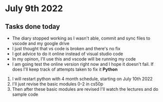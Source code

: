 # July 9th 2022
## Tasks done today
- The diary stopped working as I wasn't able, commit and sync files to vscode and my google drive
- I just thought that vs code is broken and there's no fix
- I got advice to do it online instead of visual studio code
- In my opinon, I'll use this and vscode will be running my code
- I am going test the online version right now and I hope it doesn't fail. If does I'll keep track of attempts taken to fix it
**Python**
1. I will restart python with 4 month schedule, starting on July 10th 2022 
2. I'll just revise the basic modules 0-2 in cs50p
3. Then after these basic modules are revised I'll watch the lectures and do sample code
